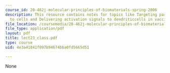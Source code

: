 ```yaml
---
course_id: 20-462j-molecular-principles-of-biomaterials-spring-2006
description: This resource contains notes for topics like Targeting particles/molecules
  to cells and Delivering activation signals to dendriticcells in vaccines.
file_location: /coursemedia/20-462j-molecular-principles-of-biomaterials-spring-2006/4e3a41841f097b94674bba0fd5665d51_lect23_class.pdf
file_type: application/pdf
layout: pdf
title: lect23_class.pdf
type: course
uid: 4e3a41841f097b94674bba0fd5665d51

---
```

None